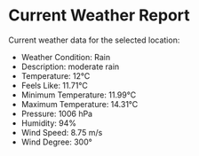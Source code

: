 # Current Weather Report
Current weather data for the selected location:
- Weather Condition: Rain
- Description: moderate rain
- Temperature: 12°C
- Feels Like: 11.71°C
- Minimum Temperature: 11.99°C
- Maximum Temperature: 14.31°C
- Pressure: 1006 hPa
- Humidity: 94%
- Wind Speed: 8.75 m/s
- Wind Degree: 300°
